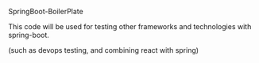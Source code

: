 SpringBoot-BoilerPlate

This code will be used for testing other frameworks and technologies with spring-boot. 

(such as devops testing, and combining react with spring)
